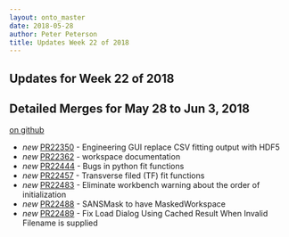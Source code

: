 ```yaml
---
layout: onto_master
date: 2018-05-28
author: Peter Peterson
title: Updates Week 22 of 2018
---
```

Updates for Week 22 of 2018
---------------------------

Detailed Merges for May 28 to Jun 3, 2018
-----------------------------------------
[on github](https://github.com/mantidproject/mantid/pulls?q=is%3Apr+merged%3A2018-05-29..2018-06-03)

* *new* [PR22350](https://github.com/mantidproject/mantid/pull/22350) - Engineering GUI replace CSV fitting output with HDF5
* *new* [PR22362](https://github.com/mantidproject/mantid/pull/22362) - workspace documentation
* *new* [PR22444](https://github.com/mantidproject/mantid/pull/22444) - Bugs in python fit functions
* *new* [PR22457](https://github.com/mantidproject/mantid/pull/22457) - Transverse filed (TF) fit functions
* *new* [PR22483](https://github.com/mantidproject/mantid/pull/22483) - Eliminate workbench warning about the order of initialization
* *new* [PR22488](https://github.com/mantidproject/mantid/pull/22488) - SANSMask to have MaskedWorkspace
* *new* [PR22489](https://github.com/mantidproject/mantid/pull/22489) - Fix Load Dialog Using Cached Result When Invalid Filename is supplied
